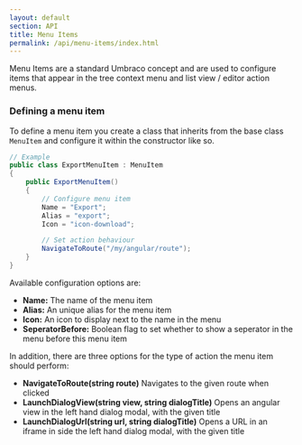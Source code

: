 ```yaml
---
layout: default
section: API
title: Menu Items
permalink: /api/menu-items/index.html
---
```


Menu Items are a standard Umbraco concept and are used to configure items that appear in the tree context menu and list view / editor action menus.

### Defining a menu item

To define a menu item you create a class that inherits from the base class `MenuItem` and configure it within the constructor like so.

````csharp
// Example
public class ExportMenuItem : MenuItem
{
    public ExportMenuItem()
    {
        // Configure menu item
        Name = "Export";
        Alias = "export";
        Icon = "icon-download";

        // Set action behaviour
        NavigateToRoute("/my/angular/route");
    }    
}
````

Available configuration options are:

* **Name:** The name of the menu item
* **Alias:** An unique alias for the menu item
* **Icon:** An icon to display next to the name in the menu
* **SeperatorBefore:** Boolean flag to set whether to show a seperator in the menu before this menu item

In addition, there are three options for the type of action the menu item should perform:

* **NavigateToRoute(string route)** Navigates to the given route when clicked
* **LaunchDialogView(string view, string dialogTitle)** Opens an angular view in the left hand dialog modal, with the given title
* **LaunchDialogUrl(string url, string dialogTitle)** Opens a URL in an iframe in side the left hand dialog modal, with the given title